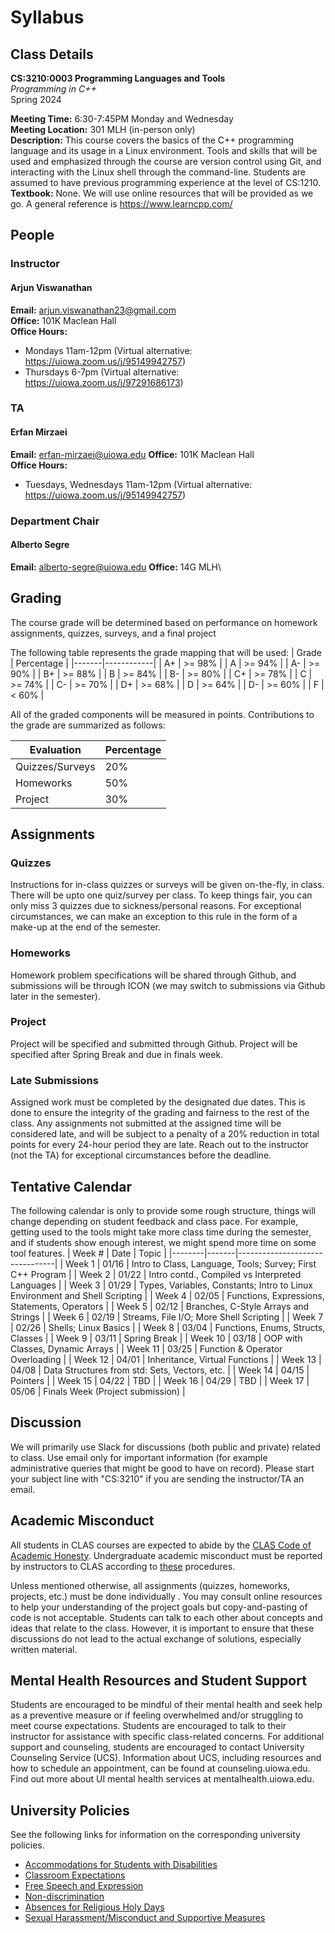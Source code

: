 # Syllabus

## Class Details
**CS:3210:0003 Programming Languages and Tools**\
*Programming in C++*\
Spring 2024

**Meeting Time:** 6:30-7:45PM Monday and Wednesday\
**Meeting Location:** 301 MLH (in-person only)\
**Description:** This course covers the basics of the C++ programming language and its usage in a Linux environment. Tools and skills
that will be used and emphasized through the course are version control using Git, and interacting with the Linux shell through 
the command-line. Students are assumed to have previous programming experience at the level of CS:1210.\
**Textbook:** None. We will use online resources that will be provided as we go. A general reference is https://www.learncpp.com/

## People

### Instructor
#### Arjun Viswanathan
**Email:** arjun.viswanathan23@gmail.com\
**Office:** 101K Maclean Hall\
**Office Hours:**
- Mondays  11am-12pm (Virtual alternative: https://uiowa.zoom.us/j/95149942757)
- Thursdays 6-7pm (Virtual alternative: https://uiowa.zoom.us/j/97291686173)

### TA
#### Erfan Mirzaei
**Email:** erfan-mirzaei@uiowa.edu
**Office:** 101K Maclean Hall\
**Office Hours:**
- Tuesdays, Wednesdays 11am-12pm (Virtual alternative: https://uiowa.zoom.us/j/95149942757)

### Department Chair
#### Alberto Segre
**Email:** alberto-segre@uiowa.edu
**Office:** 14G MLH\

## Grading
The course grade will be determined based on performance on homework assignments, quizzes, surveys, and a final project 

The following table represents the grade mapping that will be used: 
| Grade | Percentage |
|-------|------------|
| A+ | >= 98% |
| A  | >= 94% |
| A- | >= 90% |
| B+ | >= 88% |
| B  | >= 84% |
| B- | >= 80% |
| C+ | >= 78% |
| C  | >= 74% |
| C- | >= 70% |
| D+ | >= 68% |
| D  | >= 64% |
| D- | >= 60% |
| F  | < 60%  |

All of the graded components will be measured in points. Contributions to the grade are summarized as follows:

| Evaluation | Percentage |
|------------|------------|
| Quizzes/Surveys    | 20% |
| Homeworks  | 50% |
| Project    | 30% |

## Assignments
### Quizzes
Instructions for in-class quizzes or surveys will be given on-the-fly, in class. There will be upto one quiz/survey per class. To keep things fair, you can only miss 3 quizzes due to sickness/personal reasons. For exceptional circumstances, we can make an exception to this rule in the form of a make-up at the end of the semester.

### Homeworks
Homework problem specifications will be shared through Github, and submissions will be through ICON (we may switch to submissions 
via Github later in the semester).

### Project 
Project will be specified and submitted through Github. Project will 
be specified after Spring Break and due in finals week.

### Late Submissions
Assigned work must be completed by the designated due dates. This is done to ensure the integrity of the grading and fairness 
to the rest of the class. Any assignments not submitted at the assigned time will be considered late, and will be subject to a penalty of a 20% reduction in total points for every 24-hour period they are late. Reach out to the instructor (not the TA)
for exceptional circumstances before the deadline.

## Tentative Calendar
The following calendar is only to provide some rough structure, things will change depending on student
feedback and class pace. For example, getting used to the tools might take more class time during the semester,
and if students show enough interest, we might spend more time on some tool features.
| Week # | Date  | Topic                          |
|--------|-------|--------------------------------|
| Week 1 | 01/16 | Intro to Class, Language, Tools; Survey; First C++ Program | 
| Week 2 | 01/22 | Intro contd., Compiled vs Interpreted Languages |
| Week 3 | 01/29 | Types, Variables, Constants; Intro to Linux Environment and Shell Scripting |
| Week 4 | 02/05 | Functions, Expressions, Statements, Operators |
| Week 5 | 02/12 | Branches, C-Style Arrays and Strings |
| Week 6 | 02/19 | Streams, File I/O; More Shell Scripting |
| Week 7 | 02/26 | Shells; Linux Basics |
| Week 8 | 03/04 | Functions, Enums, Structs, Classes |
| Week 9 | 03/11 | Spring Break |
| Week 10 | 03/18 | OOP with Classes, Dynamic Arrays |
| Week 11 | 03/25 | Function & Operator Overloading |
| Week 12 | 04/01 | Inheritance, Virtual Functions  |
| Week 13 | 04/08 | Data Structures from std: Sets, Vectors, etc. |
| Week 14 | 04/15 | Pointers |
| Week 15 | 04/22 | TBD |
| Week 16 | 04/29 | TBD |
| Week 17 | 05/06 | Finals Week (Project submission) |

## Discussion
We will primarily use Slack for discussions (both public and private) related to class. Use email only for important information
(for example administrative queries that might be good to have on record). Please start your subject line with "CS:3210" if you 
are sending the instructor/TA an email.

## Academic Misconduct
All students in CLAS courses are expected to abide by the [CLAS Code of Academic Honesty](https://clas.uiowa.edu/students/handbook/academic-fraud-honor-code). Undergraduate academic misconduct must be reported by instructors to CLAS according to [these](https://clas.uiowa.edu/faculty/undergraduate-teaching-policies-resources/academic-misconduct) procedures.

Unless mentioned otherwise, all assignments (quizzes, homeworks, projects, etc.) must be done
individually​ . You may consult online resources to 
help your understanding of the project
goals but  copy-and-pasting of code is not acceptable​.
Students can talk to each other about concepts and ideas 
that relate to the class. However, it is important to ensure that these discussions do not lead to the actual
exchange of solutions, especially written material.

## Mental Health Resources and Student Support
Students are encouraged to be mindful of their mental health and seek help as a preventive measure or if feeling overwhelmed and/or struggling to meet course expectations. Students are encouraged to talk to their instructor for assistance with specific class-related concerns. For additional support and counseling, students are encouraged to contact University Counseling Service (UCS). Information about UCS, including resources and how to schedule an appointment, can be found at counseling.uiowa.edu. Find out more about UI mental health services at mentalhealth.uiowa.edu.

## University Policies
See the following links for information on the 
corresponding university policies.
- [Accommodations for Students with Disabilities](https://provost.uiowa.edu/teaching-resources/course-syllabi-information#accommodations-for-students-with-disabilities)
- [Classroom Expectations](https://provost.uiowa.edu/teaching-resources/course-syllabi-information#classroom-expectations)
- [Free Speech and Expression](https://provost.uiowa.edu/teaching-resources/course-syllabi-information#free-speech-and-expression)
- [Non-discrimination](https://provost.uiowa.edu/teaching-resources/course-syllabi-information#non-discrimination-statement)
- [Absences for Religious Holy Days](https://opsmanual.uiowa.edu/students/absences-class#8.2)
- [Sexual Harassment/Misconduct and Supportive Measures](https://provost.uiowa.edu/teaching-resources/course-syllabi-information#sexual-harassment--sexual-misconduct-and-supportive-measures)
